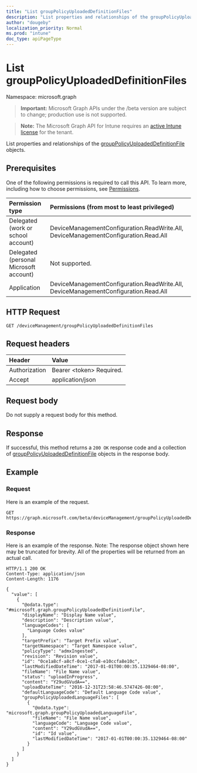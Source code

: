 ```yaml
---
title: "List groupPolicyUploadedDefinitionFiles"
description: "List properties and relationships of the groupPolicyUploadedDefinitionFile objects."
author: "dougeby"
localization_priority: Normal
ms.prod: "intune"
doc_type: apiPageType
---
```


# List groupPolicyUploadedDefinitionFiles

Namespace: microsoft.graph

> **Important:** Microsoft Graph APIs under the /beta version are subject to change; production use is not supported.

> **Note:** The Microsoft Graph API for Intune requires an [active Intune license](https://go.microsoft.com/fwlink/?linkid=839381) for the tenant.

List properties and relationships of the [groupPolicyUploadedDefinitionFile](../resources/intune-grouppolicy-grouppolicyuploadeddefinitionfile.md) objects.

## Prerequisites
One of the following permissions is required to call this API. To learn more, including how to choose permissions, see [Permissions](/graph/permissions-reference).

|Permission type|Permissions (from most to least privileged)|
|:---|:---|
|Delegated (work or school account)|DeviceManagementConfiguration.ReadWrite.All, DeviceManagementConfiguration.Read.All|
|Delegated (personal Microsoft account)|Not supported.|
|Application|DeviceManagementConfiguration.ReadWrite.All, DeviceManagementConfiguration.Read.All|

## HTTP Request
<!-- {
  "blockType": "ignored"
}
-->
``` http
GET /deviceManagement/groupPolicyUploadedDefinitionFiles
```

## Request headers
|Header|Value|
|:---|:---|
|Authorization|Bearer &lt;token&gt; Required.|
|Accept|application/json|

## Request body
Do not supply a request body for this method.

## Response
If successful, this method returns a `200 OK` response code and a collection of [groupPolicyUploadedDefinitionFile](../resources/intune-grouppolicy-grouppolicyuploadeddefinitionfile.md) objects in the response body.

## Example

### Request
Here is an example of the request.
``` http
GET https://graph.microsoft.com/beta/deviceManagement/groupPolicyUploadedDefinitionFiles
```

### Response
Here is an example of the response. Note: The response object shown here may be truncated for brevity. All of the properties will be returned from an actual call.
``` http
HTTP/1.1 200 OK
Content-Type: application/json
Content-Length: 1176

{
  "value": [
    {
      "@odata.type": "#microsoft.graph.groupPolicyUploadedDefinitionFile",
      "displayName": "Display Name value",
      "description": "Description value",
      "languageCodes": [
        "Language Codes value"
      ],
      "targetPrefix": "Target Prefix value",
      "targetNamespace": "Target Namespace value",
      "policyType": "admxIngested",
      "revision": "Revision value",
      "id": "0ce1a8cf-a8cf-0ce1-cfa8-e10ccfa8e10c",
      "lastModifiedDateTime": "2017-01-01T00:00:35.1329464-08:00",
      "fileName": "File Name value",
      "status": "uploadInProgress",
      "content": "Y29udGVudA==",
      "uploadDateTime": "2016-12-31T23:58:46.5747426-08:00",
      "defaultLanguageCode": "Default Language Code value",
      "groupPolicyUploadedLanguageFiles": [
        {
          "@odata.type": "microsoft.graph.groupPolicyUploadedLanguageFile",
          "fileName": "File Name value",
          "languageCode": "Language Code value",
          "content": "Y29udGVudA==",
          "id": "Id value",
          "lastModifiedDateTime": "2017-01-01T00:00:35.1329464-08:00"
        }
      ]
    }
  ]
}
```






